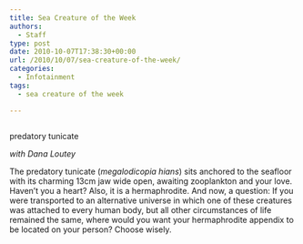 ```yaml
---
title: Sea Creature of the Week
authors: 
  - Staff
type: post
date: 2010-10-07T17:38:30+00:00
url: /2010/10/07/sea-creature-of-the-week/
categories:
  - Infotainment
tags:
  - sea creature of the week

---
```

<div id="attachment_357" style="width: 260px" class="wp-caption alignleft">
  <a href="https://i1.wp.com/www.reedquest.org/wp-content/uploads/2010/10/Predatory_tunicate.jpg"><img class="size-full wp-image-357" title="Predatory_tunicate" src="https://i1.wp.com/www.reedquest.org/wp-content/uploads/2010/10/Predatory_tunicate.jpg?resize=250%2C125" alt="" data-recalc-dims="1" /></a>
  
  <p class="wp-caption-text">
    predatory tunicate
  </p>
</div>

_with Dana Loutey_

The predatory tunicate (_megalodicopia hians_) sits anchored to the seafloor with its charming 13cm jaw wide open, awaiting zooplankton and your love. Haven’t you a heart? Also, it is a hermaphrodite. And now, a question: If you were transported to an alternative universe in which one of these creatures was attached to every human body, but all other circumstances of life remained the same, where would you want your hermaphrodite appendix to be located on your person? Choose wisely.